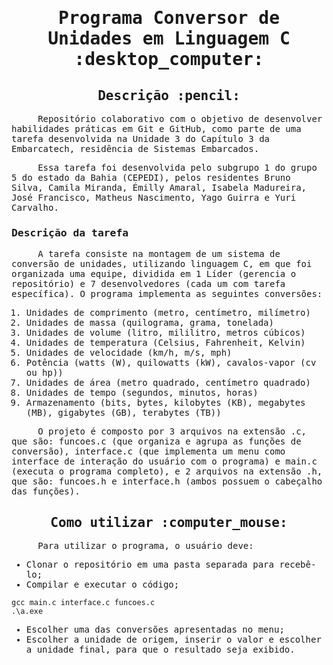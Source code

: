 <samp>
<h1 align="center"> Programa Conversor de Unidades em Linguagem C :desktop_computer: </h1>
  
<h2 align="center"> Descrição :pencil: </h2>

<p> &emsp;&emsp;&emsp;&emsp; Repositório colaborativo com o objetivo de desenvolver habilidades práticas em Git e GitHub, como parte de uma tarefa desenvolvida na Unidade 3 do Capítulo 3 da Embarcatech, residência de Sistemas Embarcados. 

<p> &emsp;&emsp;&emsp;&emsp; Essa tarefa foi desenvolvida pelo subgrupo 1 do grupo 5 do estado da Bahia (CEPEDI), pelos residentes Bruno Silva, Camila Miranda, Émilly Amaral, Isabela Madureira, José Francisco, Matheus Nascimento, Yago Guirra e Yuri Carvalho.

<h3> Descrição da tarefa </h3>

<p> &emsp;&emsp;&emsp;&emsp; A tarefa consiste na montagem de um sistema de conversão de unidades, utilizando linguagem C, em que foi organizada uma equipe, dividida em 1 Líder 
(gerencia o repositório) e 7 desenvolvedores (cada um com tarefa específica). O programa implementa as seguintes conversões:

1. Unidades de comprimento (metro, centímetro, milímetro)
2. Unidades de massa (quilograma, grama, tonelada)
3. Unidades de volume (litro, mililitro, metros cúbicos)
4. Unidades de temperatura (Celsius, Fahrenheit, Kelvin)
5. Unidades de velocidade (km/h, m/s, mph)
6. Potência (watts (W), quilowatts (kW), cavalos-vapor (cv ou hp))
7. Unidades de área (metro quadrado, centímetro quadrado)
8. Unidades de tempo (segundos, minutos, horas)
9. Armazenamento (bits, bytes, kilobytes (KB), megabytes (MB), gigabytes (GB), terabytes (TB))

<p> &emsp;&emsp;&emsp;&emsp; O projeto é composto por 3 arquivos na extensão .c, que são: funcoes.c (que organiza e agrupa as funções de conversão), interface.c (que implementa um menu como interface de interação do usuário com o programa) e main.c (executa o programa completo), e 2 arquivos na extensão .h, que são: funcoes.h e interface.h (ambos possuem o cabeçalho das funções).

<h2></h2>
<h2 align="center"> Como utilizar :computer_mouse: </h2>

<p> &emsp;&emsp;&emsp;&emsp; Para utilizar o programa, o usuário deve:

- Clonar o repositório em uma pasta separada para recebê-lo;
- Compilar e executar o código;
```
gcc main.c interface.c funcoes.c
.\a.exe
```
- Escolher uma das conversões apresentadas no menu;
- Escolher a unidade de origem, inserir o valor e escolher a unidade final, para que o resultado seja exibido.
</samp>
